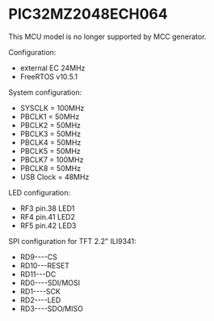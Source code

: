 # PIC32MZ2048ECH064
This MCU model is no longer supported by MCC generator. 

Configuration:
- external EC 24MHz
- FreeRTOS v10.5.1

System configuration:
- SYSCLK = 100MHz
- PBCLK1 = 50MHz
- PBCLK2 = 50MHz
- PBCLK3 = 50MHz
- PBCLK4 = 50MHz
- PBCLK5 = 50MHz
- PBCLK7 = 100MHz
- PBCLK8 = 50MHz
- USB Clock = 48MHz

LED configuration:
- RF3 pin.38 LED1
- RF4 pin.41 LED2
- RF5 pin.42 LED3

SPI configuration for TFT 2.2" ILI9341:
- RD9----CS
- RD10---RESET
- RD11---DC
- RD0----SDI/MOSI
- RD1----SCK
- RD2----LED
- RD3----SDO/MISO